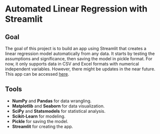 # Automated Linear Regression with Streamlit

##  Goal
The goal of this project is to build an app using Streamlit that creates a linear regression model automatically from any data. It starts by testing the assumptions and significance, then saving the model in pickle format. For now, it only supports data in CSV and Excel formats with numerical independent variables. However, there might be updates in the near future. This app can be accessed [here](https://darren7753-automated-linear-regression-streamlit-app-i2szem.streamlit.app/).

## Tools
- **NumPy** and **Pandas** for data wrangling.
- **Matplotlib** and **Seaborn** for data visualization.
- **SciPy** and **Statsmodels** for statistical analysis.
- **Scikit-Learn** for modeling.
- **Pickle** for saving the model.
- **Streamlit** for creating the app. 